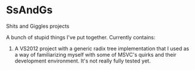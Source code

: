 SsAndGs
=======

Shits and Giggles projects

A bunch of stupid things I've put together.  Currently contains:

1.  A VS2012 project with a generic radix tree implementation that I used as a way of familiarizing myself with some of MSVC's quirks and their development environment.  It's not really fully tested yet.
